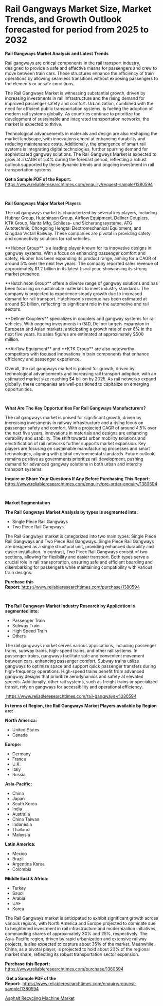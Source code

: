 <p><h1>Rail Gangways Market Size, Market Trends, and Growth Outlook forecasted for period from 2025 to 2032</h1></p><p><strong>Rail Gangways Market Analysis and Latest Trends</strong></p>
<p><p>Rail gangways are critical components in the rail transport industry, designed to provide a safe and effective means for passengers and crew to move between train cars. These structures enhance the efficiency of train operations by allowing seamless transitions without exposing passengers to the elements or unsafe conditions.</p><p>The Rail Gangways Market is witnessing substantial growth, driven by increasing investments in rail infrastructure and the rising demand for improved passenger safety and comfort. Urbanization, combined with the need for efficient public transportation systems, is fueling the adoption of modern rail systems globally. As countries continue to prioritize the development of sustainable and integrated transportation networks, the market is expected to thrive.</p><p>Technological advancements in materials and design are also reshaping the market landscape, with innovations aimed at enhancing durability and reducing maintenance costs. Additionally, the emergence of smart rail systems is integrating digital technologies, further spurring demand for sophisticated gangway solutions. The Rail Gangways Market is expected to grow at a CAGR of 5.4% during the forecast period, reflecting a robust outlook supported by these dynamic trends and ongoing investment in rail transportation systems.</p></p>
<p><strong>Get a Sample PDF of the Report:&nbsp;</strong> <a href="https://www.reliableresearchtimes.com/enquiry/request-sample/1380594?utm_campaign=2009&utm_medium=2&utm_source=Github&utm_content=ia&utm_term=11042025&utm_id=rail-gangways">https://www.reliableresearchtimes.com/enquiry/request-sample/1380594</a></p>
<p>&nbsp;</p>
<p><strong>Rail Gangways Major Market Players</strong></p>
<p><p>The rail gangways market is characterized by several key players, including Hubner Group, Hutchinson Group, Airflow Equipment, Dellner Couplers, KTK Group, Narita Mfg, Schliess- und Sicherungssysteme, ATG Autotechnik, Chongqing Hengtai Electromechanical Equipment, and Qingdao Victall Railway. These companies are pivotal in providing safety and connectivity solutions for rail vehicles.</p><p>**Hubner Group** is a leading player known for its innovative designs in gangway systems. With a focus on enhancing passenger comfort and safety, Hubner has been expanding its product range, aiming for a CAGR of around 5% over the next few years. The company reported sales revenue of approximately $1.2 billion in its latest fiscal year, showcasing its strong market presence.</p><p>**Hutchinson Group** offers a diverse range of gangway solutions and has been focusing on sustainable materials to meet industry standards. The company is projected to experience steady growth due to increased demand for rail transport. Hutchinson's revenue has been estimated at around $3 billion, reflecting its significant role in the automotive and rail sectors.</p><p>**Dellner Couplers** specializes in couplers and gangway systems for rail vehicles. With ongoing investments in R&D, Dellner targets expansion in European and Asian markets, anticipating a growth rate of over 6% in the next five years. Its sales figures are estimated at approximately $500 million.</p><p>**Airflow Equipment** and **KTK Group** are also noteworthy competitors with focused innovations in train components that enhance efficiency and passenger experience.</p><p>Overall, the rail gangways market is poised for growth, driven by technological advancements and increasing rail transport adoption, with an estimated market size reaching $4 billion by 2025. As rail networks expand globally, these companies are well-positioned to capitalize on emerging opportunities.</p></p>
<p>&nbsp;</p>
<p><strong>What Are The Key Opportunities For Rail Gangways Manufacturers?</strong></p>
<p><p>The rail gangways market is poised for significant growth, driven by increasing investments in railway infrastructure and a rising focus on passenger safety and comfort. With a projected CAGR of around 4.5% over the next five years, innovations in materials and designs are enhancing durability and usability. The shift towards urban mobility solutions and electrification of rail networks further supports market expansion. Key players are focusing on sustainable manufacturing processes and smart technologies, aligning with global environmental standards. Future outlook remains positive as governments prioritize rail development, pushing demand for advanced gangway solutions in both urban and intercity transport systems.</p></p>
<p><strong>Inquire or Share Your Questions If Any Before Purchasing This Report:</strong> <a href="https://www.reliableresearchtimes.com/enquiry/pre-order-enquiry/1380594?utm_campaign=2009&utm_medium=2&utm_source=Github&utm_content=ia&utm_term=11042025&utm_id=rail-gangways">https://www.reliableresearchtimes.com/enquiry/pre-order-enquiry/1380594</a></p>
<p>&nbsp;</p>
<p><strong>Market Segmentation</strong></p>
<p><strong>The Rail Gangways Market Analysis by types is segmented into:</strong></p>
<p><ul><li>Single Piece Rail Gangways</li><li>Two Piece Rail Gangways</li></ul></p>
<p><p>The Rail Gangways market is categorized into two main types: Single Piece Rail Gangways and Two Piece Rail Gangways. Single Piece Rail Gangways are designed as a single structural unit, providing enhanced durability and easier installation. In contrast, Two Piece Rail Gangways consist of two sections, allowing for flexibility and easier transport. Both types serve a crucial role in rail transportation, ensuring safe and efficient boarding and disembarking for passengers while maintaining compatibility with various train designs.</p></p>
<p><strong>Purchase this Report:&nbsp;</strong><a href="https://www.reliableresearchtimes.com/purchase/1380594?utm_campaign=2009&utm_medium=2&utm_source=Github&utm_content=ia&utm_term=11042025&utm_id=rail-gangways">https://www.reliableresearchtimes.com/purchase/1380594</a></p>
<p>&nbsp;</p>
<p><strong>The Rail Gangways Market Industry Research by Application is segmented into:</strong></p>
<p><ul><li>Passenger Train</li><li>Subway Train</li><li>High Speed Train</li><li>Others</li></ul></p>
<p><p>The rail gangways market serves various applications, including passenger trains, subway trains, high-speed trains, and other rail systems. In passenger trains, gangways facilitate safe and convenient movement between cars, enhancing passenger comfort. Subway trains utilize gangways to optimize space and support quick passenger transfers during high-frequency operations. High-speed trains benefit from advanced gangway designs that prioritize aerodynamics and safety at elevated speeds. Additionally, other rail systems, such as freight trains or specialized transit, rely on gangways for accessibility and operational efficiency.</p></p>
<p><a href="https://www.reliableresearchtimes.com/rail-gangways-r1380594?utm_campaign=2009&utm_medium=2&utm_source=Github&utm_content=ia&utm_term=11042025&utm_id=rail-gangways">&nbsp;https://www.reliableresearchtimes.com/rail-gangways-r1380594</a></p>
<p><strong>In terms of Region, the Rail Gangways Market Players available by Region are:</strong></p>
<p>
    <p> <strong> North America: </strong>
        <ul>
            <li>United States</li>
            <li>Canada</li>
        </ul>
        </p> 
    <p> <strong> Europe: </strong>
        <ul>
            <li>Germany</li>
            <li>France</li>
            <li>U.K.</li>
            <li>Italy</li>
            <li>Russia</li>
        </ul>
        </p> 
    <p> <strong> Asia-Pacific: </strong>
        <ul>
            <li>China</li>
            <li>Japan</li>
            <li>South Korea</li>
            <li>India</li>
            <li>Australia</li>
            <li>China Taiwan</li>
            <li>Indonesia</li>
            <li>Thailand</li>
            <li>Malaysia</li>
        </ul>
        </p> 
    <p> <strong> Latin America: </strong>
        <ul>
            <li>Mexico</li>
            <li>Brazil</li>
            <li>Argentina Korea</li>
            <li>Colombia</li>
        </ul>
        </p> 
    <p> <strong> Middle East & Africa: </strong>
        <ul>
            <li>Turkey</li>
            <li>Saudi</li>
            <li>Arabia</li>
            <li>UAE</li>
            <li>Korea</li>
        </ul>
    </p>
    </p>
<p><p>The Rail Gangways market is anticipated to exhibit significant growth across various regions, with North America and Europe projected to dominate due to heightened investment in rail infrastructure and modernization initiatives, commanding shares of approximately 30% and 25%, respectively. The Asia-Pacific region, driven by rapid urbanization and extensive railway projects, is also expected to capture about 35% of the market. Meanwhile, China, as a pivotal player, is projected to hold about 20% of the regional market share, reflecting its robust transportation sector expansion. </p></p>
<p><strong>Purchase this Report: </strong><a href="https://www.reliableresearchtimes.com/purchase/1380594?utm_campaign=2009&utm_medium=2&utm_source=Github&utm_content=ia&utm_term=11042025&utm_id=rail-gangways">https://www.reliableresearchtimes.com/purchase/1380594</a></p>
<p>&nbsp;<strong>Get a Sample PDF of the Report:&nbsp;&nbsp;</strong><a href="https://www.reliableresearchtimes.com/enquiry/request-sample/1380594?utm_campaign=2009&utm_medium=2&utm_source=Github&utm_content=ia&utm_term=11042025&utm_id=rail-gangways">https://www.reliableresearchtimes.com/enquiry/request-sample/1380594</a></p>
<p><strong></strong></p>
<p><p><a href="https://github.com/gambokaiohjr/Market-Research-Report-List-1/blob/main/asphalt-recycling-machine-market.md?utm_campaign=2009&utm_medium=2&utm_source=Github&utm_content=ia&utm_term=11042025&utm_id=rail-gangways">Asphalt Recycling Machine Market</a></p></p>